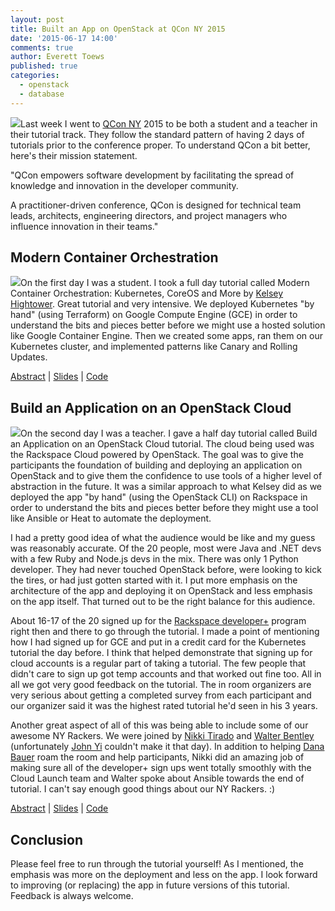 ```yaml
---
layout: post
title: Built an App on OpenStack at QCon NY 2015
date: '2015-06-17 14:00'
comments: true
author: Everett Toews
published: true
categories:
  - openstack
  - database
---
```


<img class="blog-post right" src="{% asset_path 2015-06-17-built-an-app-on-openstack-at-qcon-ny-2015/qcon.png %}"/>Last week I went to [QCon NY](https://qconnewyork.com/) 2015 to be both a student and a teacher in their tutorial track. They follow the standard pattern of having 2 days of tutorials prior to the conference proper. To understand QCon a bit better, here's their mission statement.

"QCon empowers software development by facilitating the spread of knowledge and innovation in the developer community.

A practitioner-driven conference, QCon is designed for technical team leads, architects, engineering directors, and project managers who influence innovation in their teams."

<!-- more -->

## Modern Container Orchestration

<img class="blog-post right" src="{% asset_path 2015-06-17-built-an-app-on-openstack-at-qcon-ny-2015/kubernetes.png %}"/>On the first day I was a student. I took a full day tutorial called Modern Container Orchestration: Kubernetes, CoreOS and More by [Kelsey Hightower](https://twitter.com/kelseyhightower). Great tutorial and very intensive. We deployed Kubernetes "by hand" (using Terraform) on Google Compute Engine (GCE) in order to understand the bits and pieces better before we might use a hosted solution like Google Container Engine. Then we created some apps, ran them on our Kubernetes cluster, and implemented patterns like Canary and Rolling Updates.

[Abstract](https://qconnewyork.com/ny2015/tutorial/modern-container-orchestration-kubernetes-coreos-and-more) | [Slides](http://go-talks.appspot.com/github.com/kelseyhightower/intro-to-kubernetes-tutorial/slides/talk.slide#1) | [Code](https://github.com/kelseyhightower/intro-to-kubernetes-tutorial)

## Build an Application on an OpenStack Cloud

<img class="blog-post right" src="{% asset_path 2015-06-17-built-an-app-on-openstack-at-qcon-ny-2015/openstack.png %}"/>On the second day I was a teacher. I gave a half day tutorial called Build an Application on an OpenStack Cloud tutorial. The cloud being used was the Rackspace Cloud powered by OpenStack. The goal was to give the participants the foundation of building and deploying an application on OpenStack and to give them the confidence to use tools of a higher level of abstraction in the future. It was a similar approach to what Kelsey did as we deployed the app "by hand" (using the OpenStack CLI) on Rackspace in order to understand the bits and pieces better before they might use a tool like Ansible or Heat to automate the deployment.

I had a pretty good idea of what the audience would be like and my guess was reasonably accurate. Of the 20 people, most were Java and .NET devs with a few Ruby and Node.js devs in the mix. There was only 1 Python developer. They had never touched OpenStack before, were looking to kick the tires, or had just gotten started with it. I put more emphasis on the architecture of the app and deploying it on OpenStack and less emphasis on the app itself. That turned out to be the right balance for this audience.

About 16-17 of the 20 signed up for the [Rackspace developer+](https://developer.rackspace.com/signup/) program right then and there to go through the tutorial. I made a point of mentioning how I had signed up for GCE and put in a credit card for the Kubernetes tutorial the day before. I think that helped demonstrate that signing up for cloud accounts is a regular part of taking a tutorial. The few people that didn't care to sign up got temp accounts and that worked out fine too. All in all we got very good feedback on the tutorial. The in room organizers are very serious about getting a completed survey from each participant and our organizer said it was the highest rated tutorial he'd seen in his 3 years.

Another great aspect of all of this was being able to include some of our awesome NY Rackers. We were joined by [Nikki Tirado](https://twitter.com/nikkitirado) and [Walter Bentley](https://twitter.com/djstayflypro) (unfortunately [John Yi](https://twitter.com/jyidiego) couldn't make it that day). In addition to helping [Dana Bauer](https://twitter.com/geography76) roam the room and help participants, Nikki did an amazing job of making sure all of the developer+ sign ups went totally smoothly with the Cloud Launch team and Walter spoke about Ansible towards the end of tutorial. I can't say enough good things about our NY Rackers. :)

[Abstract](https://qconnewyork.com/ny2015/tutorial/build-application-openstack-cloud) | [Slides](http://everett-toews.github.io/app-on-openstack/presentation/) | [Code](https://github.com/everett-toews/app-on-openstack)

## Conclusion

Please feel free to run through the tutorial yourself! As I mentioned, the emphasis was more on the deployment and less on the app. I look forward to improving (or replacing) the app in future versions of this tutorial. Feedback is always welcome.
